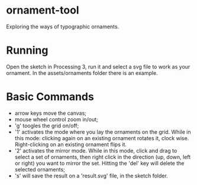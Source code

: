 # ornament-tool
Exploring the ways of typographic ornaments.

# Running
Open the sketch in Processing 3, run it and select a svg file to work as your ornament. In the assets/ornaments folder there is an example.

# Basic Commands
* arrow keys move the canvas;
* mouse wheel control zoom in/out;
* 'g' toogles the grid on/off;
* '1' activates the mode where you lay the ornaments on the grid. While in this mode: clicking again on an existing ornament rotates it, clock wise. Right-clicking on an existing ornament flips it.
* '2' activates the mirror mode. While in this mode, click and drag to select a set of ornaments, then right click in the direction (up, down, left or right) you want to mirror the set. Hitting the 'del' key will delete the selected ornaments;
* 's' will save the result on a 'result.svg' file, in the sketch folder.
